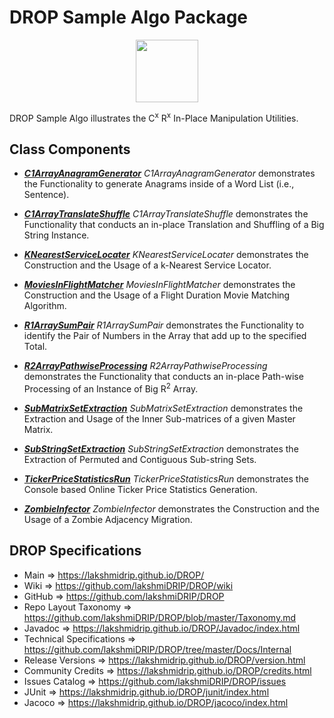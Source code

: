 # DROP Sample Algo Package

<p align="center"><img src="https://github.com/lakshmiDRIP/DROP/blob/master/DRIP_Logo.gif?raw=true" width="100"></p>

DROP Sample Algo illustrates the C<sup>x</sup> R<sup>x</sup> In-Place Manipulation Utilities.


## Class Components

 * [***C1ArrayAnagramGenerator***](https://github.com/lakshmiDRIP/DROP/tree/master/src/main/java/org/drip/sample/algo/C1ArrayAnagramGenerator.java)
 <i>C1ArrayAnagramGenerator</i> demonstrates the Functionality to generate Anagrams inside of a Word List (i.e., Sentence).

 * [***C1ArrayTranslateShuffle***](https://github.com/lakshmiDRIP/DROP/tree/master/src/main/java/org/drip/sample/algo/C1ArrayTranslateShuffle.java)
 <i>C1ArrayTranslateShuffle</i> demonstrates the Functionality that conducts an in-place Translation and
 Shuffling of a Big String Instance.

 * [***KNearestServiceLocater***](https://github.com/lakshmiDRIP/DROP/tree/master/src/main/java/org/drip/sample/algo/KNearestServiceLocater.java)
 <i>KNearestServiceLocater</i> demonstrates the Construction and the Usage of a k-Nearest Service Locator.

 * [***MoviesInFlightMatcher***](https://github.com/lakshmiDRIP/DROP/tree/master/src/main/java/org/drip/sample/algo/MoviesInFlightMatcher.java)
 <i>MoviesInFlightMatcher</i> demonstrates the Construction and the Usage of a Flight Duration Movie Matching Algorithm.

 * [***R1ArraySumPair***](https://github.com/lakshmiDRIP/DROP/tree/master/src/main/java/org/drip/sample/algo/R1ArraySumPair.java)
 <i>R1ArraySumPair</i> demonstrates the Functionality to identify the Pair of Numbers in the Array that add up to the specified Total.

 * [***R2ArrayPathwiseProcessing***](https://github.com/lakshmiDRIP/DROP/tree/master/src/main/java/org/drip/sample/algo/R2ArrayPathwiseProcessing.java)
 <i>R2ArrayPathwiseProcessing</i> demonstrates the Functionality that conducts an in-place Path-wise
 Processing of an Instance of Big R<sup>2</sup> Array.

 * [***SubMatrixSetExtraction***](https://github.com/lakshmiDRIP/DROP/tree/master/src/main/java/org/drip/sample/algo/SubMatrixSetExtraction.java)
 <i>SubMatrixSetExtraction</i> demonstrates the Extraction and Usage of the Inner Sub-matrices of a given
 Master Matrix.

 * [***SubStringSetExtraction***](https://github.com/lakshmiDRIP/DROP/tree/master/src/main/java/org/drip/sample/algo/SubStringSetExtraction.java)
 <i>SubStringSetExtraction</i> demonstrates the Extraction of Permuted and Contiguous Sub-string Sets.

 * [***TickerPriceStatisticsRun***](https://github.com/lakshmiDRIP/DROP/tree/master/src/main/java/org/drip/sample/algo/TickerPriceStatisticsRun.java)
 <i>TickerPriceStatisticsRun</i> demonstrates the Console based Online Ticker Price Statistics Generation.

 * [***ZombieInfector***](https://github.com/lakshmiDRIP/DROP/tree/master/src/main/java/org/drip/sample/algo/ZombieInfector.java)
 <i>ZombieInfector</i> demonstrates the Construction and the Usage of a Zombie Adjacency Migration.


## DROP Specifications

 * Main                     => https://lakshmidrip.github.io/DROP/
 * Wiki                     => https://github.com/lakshmiDRIP/DROP/wiki
 * GitHub                   => https://github.com/lakshmiDRIP/DROP
 * Repo Layout Taxonomy     => https://github.com/lakshmiDRIP/DROP/blob/master/Taxonomy.md
 * Javadoc                  => https://lakshmidrip.github.io/DROP/Javadoc/index.html
 * Technical Specifications => https://github.com/lakshmiDRIP/DROP/tree/master/Docs/Internal
 * Release Versions         => https://lakshmidrip.github.io/DROP/version.html
 * Community Credits        => https://lakshmidrip.github.io/DROP/credits.html
 * Issues Catalog           => https://github.com/lakshmiDRIP/DROP/issues
 * JUnit                    => https://lakshmidrip.github.io/DROP/junit/index.html
 * Jacoco                   => https://lakshmidrip.github.io/DROP/jacoco/index.html
